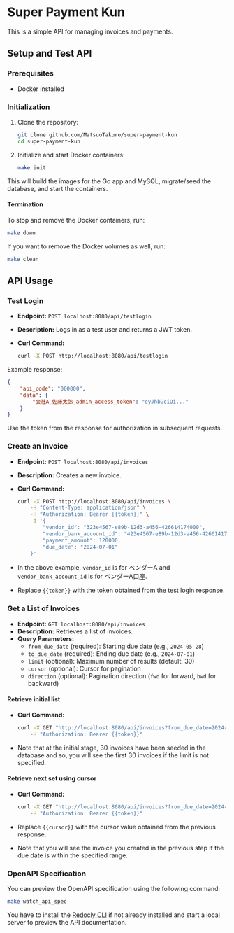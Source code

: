 # Super Payment Kun

This is a simple API for managing invoices and payments.

## Setup and Test API

### Prerequisites

- Docker installed

### Initialization

1. Clone the repository:

    ```sh
    git clone github.com/MatsuoTakuro/super-payment-kun
    cd super-payment-kun
    ```

2. Initialize and start Docker containers:

    ```sh
    make init
    ```

This will build the images for the Go app and MySQL, migrate/seed the database, and start the containers.

#### Termination

To stop and remove the Docker containers, run:

```sh
make down
```

If you want to remove the Docker volumes as well, run:

```sh
make clean
```

## API Usage

### Test Login

- **Endpoint:** `POST localhost:8080/api/testlogin`
- **Description:** Logs in as a test user and returns a JWT token.
- **Curl Command:**

    ```sh
    curl -X POST http://localhost:8080/api/testlogin
    ```

Example response:

```json
{
    "api_code": "000000",
    "data": {
        "会社A_佐藤太郎_admin_access_token": "eyJhbGciOi..."
    }
}
```

Use the token from the response for authorization in subsequent requests.

### Create an Invoice

- **Endpoint:** `POST localhost:8080/api/invoices`
- **Description:** Creates a new invoice.
- **Curl Command:**

    ```sh
    curl -X POST http://localhost:8080/api/invoices \
        -H "Content-Type: application/json" \
        -H "Authorization: Bearer {{token}}" \
        -d '{
            "vendor_id": "323e4567-e89b-12d3-a456-426614174000",
            "vendor_bank_account_id": "423e4567-e89b-12d3-a456-426614174000",
            "payment_amount": 120000,
            "due_date": "2024-07-01"
        }'
    ```

- In the above example, `vendor_id` is for ベンダーA and `vendor_bank_account_id` is for ベンダーA口座.
- Replace `{{token}}` with the token obtained from the test login response.

### Get a List of Invoices

- **Endpoint:** `GET localhost:8080/api/invoices`
- **Description:** Retrieves a list of invoices.
- **Query Parameters:**
  - `from_due_date` (required): Starting due date (e.g., `2024-05-28`)
  - `to_due_date` (required): Ending due date (e.g., `2024-07-01`)
  - `limit` (optional): Maximum number of results (default: 30)
  - `cursor` (optional): Cursor for pagination
  - `direction` (optional): Pagination direction (`fwd` for forward, `bwd` for backward)

#### Retrieve initial list

- **Curl Command:**

    ```sh
    curl -X GET "http://localhost:8080/api/invoices?from_due_date=2024-05-28&to_due_date=2024-07-01" \
        -H "Authorization: Bearer {{token}}"
    ```

- Note that at the initial stage, 30 invoices have been seeded in the database and so, you will see the first 30 invoices if the limit is not specified.

#### Retrieve next set using cursor

- **Curl Command:**

    ```sh
    curl -X GET "http://localhost:8080/api/invoices?from_due_date=2024-05-28&to_due_date=2024-07-01&cursor={{cursor}}&direction=fwd" \
        -H "Authorization: Bearer {{token}}"
    ```

- Replace `{{cursor}}` with the cursor value obtained from the previous response.
- Note that you will see the invoice you created in the previous step if the due date is within the specified range.

### OpenAPI Specification

You can preview the OpenAPI specification using the following command:

```sh
make watch_api_spec
```

You have to install the [Redocly CLI](https://github.com/Redocly/redocly-cli#redocly-cli) if not already installed and start a local server to preview the API documentation.
